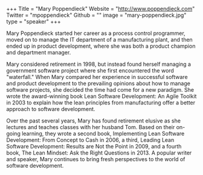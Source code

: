 +++
Title = "Mary Poppendieck"
Website = "http://www.poppendieck.com"
Twitter = "mpoppendieck"
Github = ""
image = "mary-poppendieck.jpg"
type = "speaker"
+++

Mary Poppendieck started her career as a process control programmer, moved on to manage
the IT department of a manufacturing plant, and then ended up in product development,
where she was both a product champion and department manager.

Mary considered retirement in 1998, but instead found herself managing a government software
project where she first encountered the word "waterfall." When Mary compared her
experience in successful software and product development to the prevailing opinions about
how to manage software projects, she decided the time had come for a new paradigm. She
wrote the award-winning book Lean Software Development: An Agile Toolkit in 2003 to
explain how the lean principles from manufacturing offer a better approach to software
development.

Over the past several years, Mary has found retirement elusive as she lectures and teaches
classes with her husband Tom. Based on their on-going learning, they wrote a second book,
Implementing Lean Software Development: From Concept to Cash in 2006, a third, Leading
Lean Software Development: Results are Not the Point in 2009, and a fourth book, The Lean
Mindset: Ask the Right Questions in 2013. A popular writer and speaker, Mary continues to
bring fresh perspectives to the world of software development.
